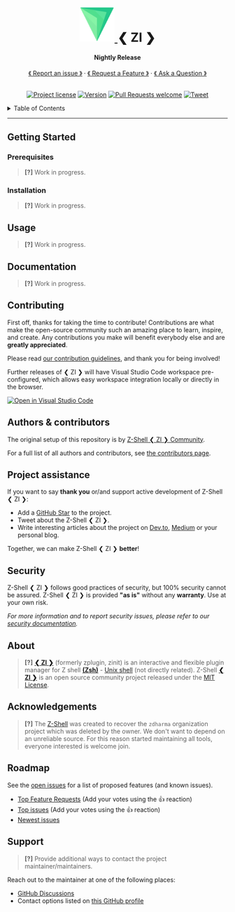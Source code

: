 <h1 align="center">
  <a href="https://github.com/z-shell/zi">
    <img src="images/logo.svg" alt="Logo" width="80" height="80">
  </a>
❮ ZI ❯
  </h1>

<h4 align="center">
Nightly Release
</h4>

<div align="center">
  <a href="https://github.com/z-shell/zi/issues/new?assignees=&labels=bug+%F0%9F%90%9E&template=01_bug_report.yml&title=bug%3A+">《 Report an issue 》</a>
  · <a href="https://github.com/z-shell/zi/issues/new?assignees=&labels=feature-request+%F0%9F%92%A1&template=02_feature_request.yml&title=feat%3A+">《 Request a Feature 》</a>
  · <a href="https://github.com/z-shell/zi/discussions">《 Ask a Question 》</a>
</div>

<div align="center">
<br />

[![Project license](https://img.shields.io/github/license/z-shell/zi.svg?style=flat-square)](../LICENSE) [![Version][ver-badge]][ver-link] [![Pull Requests welcome](https://img.shields.io/badge/PRs-welcome-ff69b4.svg?style=flat-square)](https://github.com/z-shell/zi/issues?q=is%3Aissue+is%3Aopen+label%3A%22help+wanted%22)
[![Tweet][twitter-badge]][twitter-link]
</div>

<details>
<summary>Table of Contents</summary>

- [Getting Started](#getting-started)
  - [Prerequisites](#prerequisites)
  - [Installation](#installation)
- [Usage](#usage)
- [Documentation](#documentation)
- [Contributing](#contributing)
- [Authors & contributors](#authors--contributors)
- [Project assistance](#project-assistance)
- [Security](#security)
- [About](#about)
- [Acknowledgements](#acknowledgements)
- [Roadmap](#roadmap)
- [Support](#support)

</details>

---

## Getting Started

### Prerequisites

> **[?]**
> Work in progress.

### Installation

> **[?]**
> Work in progress.

## Usage

> **[?]**
> Work in progress.

## Documentation

> **[?]**
> Work in progress.

## Contributing

First off, thanks for taking the time to contribute! Contributions are what make the open-source community such an amazing place to learn, inspire, and create. Any contributions you make will benefit everybody else and are **greatly appreciated**.

Please read [our contribution guidelines](CONTRIBUTING.md), and thank you for being involved!

Further releases of ❮ ZI ❯ will have Visual Studio Code workspace pre-configured, which allows easy workspace integration locally or directly in the browser. 

[![Open in Visual Studio Code](https://open.vscode.dev/badges/open-in-vscode.svg)](https://open.vscode.dev/z-shell/zi) 

## Authors & contributors

The original setup of this repository is by [Z-Shell ❮ ZI ❯ Community](https://github.com/z-shell).

For a full list of all authors and contributors, see [the contributors page](https://github.com/z-shell/zi/contributors).

## Project assistance

If you want to say **thank you** or/and support active development of Z-Shell ❮ ZI ❯:

-   Add a [GitHub Star](https://github.com/z-shell/zi) to the project.
-   Tweet about the Z-Shell ❮ ZI ❯.
-   Write interesting articles about the project on [Dev.to](https://dev.to/), [Medium](https://medium.com/) or your personal blog.

Together, we can make Z-Shell ❮ ZI ❯ **better**!

## Security

Z-Shell ❮ ZI ❯ follows good practices of security, but 100% security cannot be assured.
Z-Shell ❮ ZI ❯ is provided **"as is"** without any **warranty**. Use at your own risk.

_For more information and to report security issues, please refer to our [security documentation](../docs/SECURITY.md)._

## About

> **[?]**
> [**❮ ZI ❯**](https://github.com/z-shell/zi) (formerly zplugin, zinit) is an interactive and flexible plugin manager for Z shell [**(Zsh)**](https://zsh.sourceforge.io/) - [Unix shell](https://en.wikipedia.org/wiki/Unix_shell) (not directly related). Z-Shell [**❮ ZI ❯**](https://github.com/z-shell/zi) is an open source community project released under the [MIT License](../LICENSE).

## Acknowledgements

> **[?]**
> The [Z-Shell](https://github.com/z-shell) was created to recover the `zdharma` organization project which was deleted by the owner.
> We don't want to depend on an unreliable source. For this reason started maintaining all tools, everyone interested is welcome join.

## Roadmap

See the [open issues](https://github.com/z-shell/zi/issues) for a list of proposed features (and known issues).

-   [Top Feature Requests](https://github.com/z-shell/zi/issues?q=label%3Aenhancement+is%3Aopen+sort%3Areactions-%2B1-desc) (Add your votes using the 👍 reaction)
-   [Top issues](https://github.com/z-shell/zi/issues?q=is%3Aissue+is%3Aopen+label%3Abug+sort%3Areactions-%2B1-desc) (Add your votes using the 👍 reaction)
-   [Newest issues](https://github.com/z-shell/zi/issues?q=is%3Aopen+is%3Aissue+label%3Abug)

## Support

> **[?]**
> Provide additional ways to contact the project maintainer/maintainers.

Reach out to the maintainer at one of the following places:

-   [GitHub Discussions](https://github.com/z-shell/zi/discussions)
-   Contact options listed on [this GitHub profile](https://github.com/z-shell)

[ver-badge]: https://img.shields.io/github/tag/z-shell/zi.svg
[ver-link]: https://github.com/z-shell/zi/releases
[twitter-badge]: https://img.shields.io/twitter/url/http/shields.io.svg?style=social
[twitter-link]: https://twitter.com/intent/tweet?text=Z-shell%20-%20ZI%20plugin%20manager&url=https://github.com/z-shell/zi&hashtags=zsh,zi,plugin,z-shell
